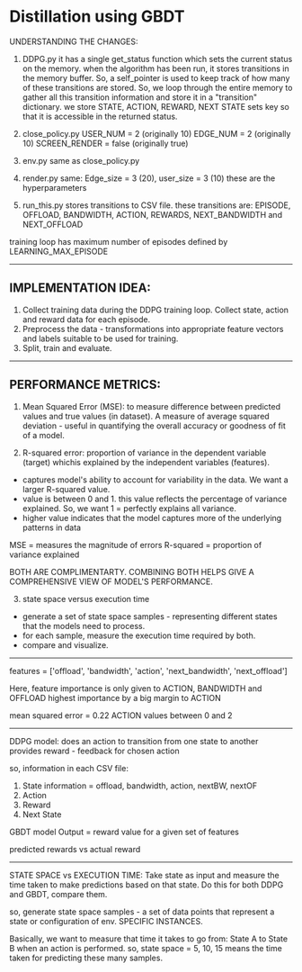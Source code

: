 # Distillation using GBDT

UNDERSTANDING THE CHANGES:
1. DDPG.py
it has a single get_status function which sets the current status on the memory. 
when the algorithm has been run, it stores transitions in the memory buffer. So, a self_pointer is used to keep track of how many of these transitions are stored.
So, we loop through the entire memory to gather all this transition information and store it in a "transition" dictionary.
we store STATE, ACTION, REWARD, NEXT STATE
sets key so that it is accessible in the returned status.

2. close_policy.py
USER_NUM = 2 (originally 10)
EDGE_NUM = 2 (originally 10)
SCREEN_RENDER = false (originally true)

3. env.py
same as close_policy.py

4. render.py
same: Edge_size = 3 (20), user_size = 3 (10)
these are the hyperparameters

5. run_this.py
stores transitions to CSV file. these transitions are:
EPISODE, OFFLOAD, BANDWIDTH, ACTION, REWARDS, NEXT_BANDWIDTH and NEXT_OFFLOAD

training loop has maximum number of episodes defined by LEARNING_MAX_EPISODE



------------------------------------------------------------
IMPLEMENTATION IDEA:
------------------------------------------------------------
1. Collect training data during the DDPG training loop. Collect state, action and reward data for each episode.
2. Preprocess the data - transformations into appropriate feature vectors and labels suitable to be used for training.
3. Split, train and evaluate.



------------------------------------------------------------
PERFORMANCE METRICS:
------------------------------------------------------------
1. Mean Squared Error (MSE): to measure difference between predicted values and true values (in dataset). A measure of average squared deviation - useful in quantifying the overall accuracy or goodness of fit of a model.

2. R-squared error: proportion of variance in the dependent variable (target) whichis explained by the independent variables (features). 
 - captures model's ability to account for variability in the data. We want a larger R-squared value. 
 - value is between 0 and 1. this value reflects the percentage of variance explained. So, we want 1 = perfectly explains all variance.
 - higher value indicates that the model captures more of the underlying patterns in data


MSE = measures the magnitude of errors
R-squared = proportion of variance explained

BOTH ARE COMPLIMENTARTY. COMBINING BOTH HELPS GIVE A COMPREHENSIVE VIEW OF MODEL'S PERFORMANCE.



3. state space versus execution time
 - generate a set of state space samples - representing different states that the models need to process.
 - for each sample, measure the execution time required by both.
 - compare and visualize.



-----------------------------------------------------------------
features = ['offload', 'bandwidth', 'action', 'next_bandwidth', 'next_offload']

Here, feature importance is only given to ACTION, BANDWIDTH and OFFLOAD
highest importance by a big margin to ACTION

mean squared error = 0.22
ACTION values between 0 and 2


------------------------------------------------------------------

DDPG model:
does an action to transition from one state to another
provides reward - feedback for chosen action

so, information in each CSV file:
1. State information = offload, bandwidth, action, nextBW, nextOF
2. Action
3. Reward
4. Next State


GBDT model
Output = reward value for a given set of features

predicted rewards vs actual reward



-----------------------------------------------------------------
STATE SPACE vs EXECUTION TIME:
Take state as input and measure the time taken to make predictions based on that state. Do this for both DDPG and GBDT, compare them.

so, generate state space samples - a set of data points that represent a state or configuration of env. SPECIFIC INSTANCES.

Basically, we want to measure that time it takes to go from:
State A to State B when an action is performed.
so, state space = 5, 10, 15 
means the time taken for predicting these many samples.

